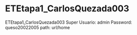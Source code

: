 # ETEtapa1_CarlosQuezada003
ETEtapa1_CarlosQuezada003
Super Usuario: admin
Password: queso20022005
path: url/home